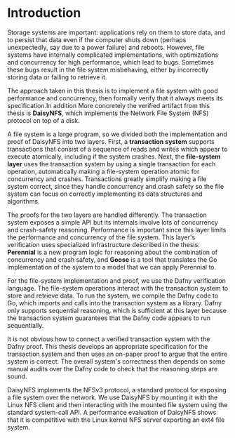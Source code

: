 # Introduction

Storage systems are important: applications rely on them to store data, and to
persist that data even if the computer shuts down (perhaps unexpectedly, say due to
a power failure) and reboots. However, file systems have internally complicated
implementations, with optimizations and concurrency for high performance, which
lead to bugs. Sometimes these bugs result in the file system misbehaving, either
by incorrectly storing data or failing to retrieve it.

The approach taken in this thesis is to implement a file system with good
performance and concurrency, then formally verify that it always meets its
specification.In addition More concretely the verified artifact
from this thesis is **DaisyNFS**, which implements the Network File System (NFS)
protocol on top of a disk.

A file system is a large program, so we divided both the implementation and
proof of DaisyNFS into two layers. First, a **transaction system** supports
transactions that consist of a sequence of reads and writes which appear to
execute atomically, including if the system crashes. Next, the **file-system
layer** uses the transaction system by using a single transaction for each
operation, automatically making a file-system operation atomic for concurrency
and crashes. Transactions greatly simplify making a file system correct, since
they handle concurrency and crash safety so the file system can focus on
correctly implementing its data structures and algorithms.

The proofs for the two layers are handled differently. The transaction system
exposes a simple API but its internals involve lots of concurrency and
crash-safety reasoning. Performance is important since this layer limits the
performance and concurrency of the file system. This layer's verification uses
specialized infrastructure described in the thesis: **Perennial** is a new
program logic for reasoning about the combination of concurrency and crash
safety, and **Goose** is a tool that translates the Go implementation of the
system to a model that we can apply Perennial to.

For the file-system implementation and proof, we use the Dafny verification
language. The file-system operations interact with the transaction system to
store and retrieve data. To run the system, we compile the Dafny code to Go,
which imports and calls into the transaction system as a library. Dafny only
supports sequential reasoning, which is sufficient at this layer because the
transaction system guarantees that the Dafny code appears to run sequentially.

It is not obvious how to connect a verified transaction system with the Dafny
proof. This thesis develops an appropriate specification for the transaction
system and then uses an on-paper proof to argue that the entire system is
correct. The overall system's correctness then depends on some manual audits
over the Dafny code to check that the reasoning steps are sound.

DaisyNFS implements the NFSv3 protocol, a standard protocol for exposing a file
system over the network. We use DaisyNFS by mounting it with the Linux NFS
client and then interacting with the mounted file system using the standard
system-call API. A performance evaluation of DaisyNFS shows that it is
competitive with the Linux kernel NFS server exporting an ext4 file system.
